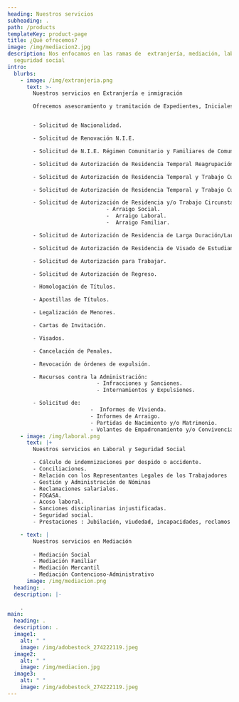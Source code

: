```yaml
---
heading: Nuestros servicios
subheading: .
path: /products
templateKey: product-page
title: ¿Qué ofrecemos?
image: /img/mediacion2.jpg
description: Nos enfocamos en las ramas de  extranjería, mediación, laboral y
  seguridad social
intro:
  blurbs:
    - image: /img/extranjeria.png
      text: >-
        Nuestros servicios en Extranjería e inmigración

        Ofrecemos asesoramiento y tramitación de Expedientes, Iniciales y/o de Renovación, de las siguientes Autorizaciones, entre otros servicio:


        - Solicitud de Nacionalidad.

        - Solicitud de Renovación N.I.E.

        - Solicitud de N.I.E. Régimen Comunitario y Familiares de Comunitarios.

        - Solicitud de Autorización de Residencia Temporal Reagrupación Familiar.

        - Solicitud de Autorización de Residencia Temporal y Trabajo Cuenta Ajena.

        - Solicitud de Autorización de Residencia Temporal y Trabajo Cuenta Propia.

        - Solicitud de Autorización de Residencia y/o Trabajo Circunstancias Excepcionales:
                               - Arraigo Social.
                               -  Arraigo Laboral.
                               -  Arraigo Familiar.

        - Solicitud de Autorización de Residencia de Larga Duración/Larga Duración UE.

        - Solicitud de Autorización de Residencia de Visado de Estudiantes.

        - Solicitud de Autorización para Trabajar.

        - Solicitud de Autorización de Regreso.

        - Homologación de Títulos.

        - Apostillas de Títulos.

        - Legalización de Menores.

        - Cartas de Invitación.

        - Visados.

        - Cancelación de Penales.

        - Revocación de órdenes de expulsión.

        - Recursos contra la Administración:
                            - Infracciones y Sanciones.
                            - Internamientos y Expulsiones.

        - Solicitud de:
                          -  Informes de Vivienda.
                          - Informes de Arraigo.
                          - Partidas de Nacimiento y/o Matrimonio.
                          - Volantes de Empadronamiento y/o Convivencia.
    - image: /img/laboral.png
      text: |+
        Nuestros servicios en Laboral y Seguridad Social

        - Cálculo de indemnizaciones por despido o accidente.
        - Conciliaciones.
        - Relación con los Representantes Legales de los Trabajadores
        - Gestión y Administración de Nóminas
        - Reclamaciones salariales.
        - FOGASA.
        - Acoso laboral.
        - Sanciones disciplinarias injustificadas.
        - Seguridad social.
        - Prestaciones : Jubilación, viudedad, incapacidades, reclamos etc.

    - text: |
        Nuestros servicios en Mediación
         
        - Mediación Social
        - Mediación Familiar
        - Mediación Mercantil
        - Mediación Contencioso-Administrativo
      image: /img/mediacion.png
  heading: .
  description: |-
    
    .
main:
  heading: .
  description: .
  image1:
    alt: " "
    image: /img/adobestock_274222119.jpeg
  image2:
    alt: " "
    image: /img/mediacion.jpg
  image3:
    alt: " "
    image: /img/adobestock_274222119.jpeg
---
```

